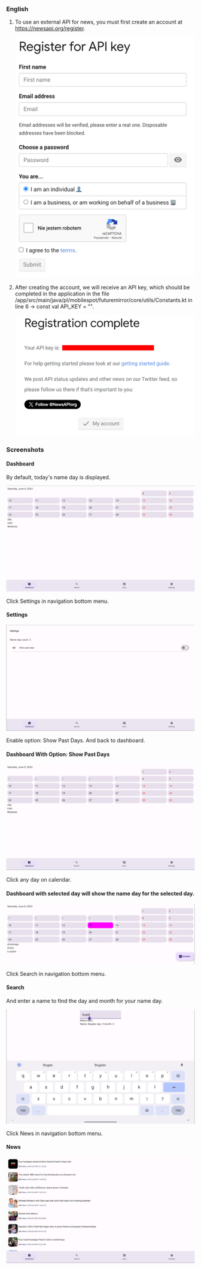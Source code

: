 ### English

1. To use an external API for news, you must first create an account at https://newsapi.org/register.

   ![RegisterApiKey.png](../screenshots/RegisterApiKey.png)

2. After creating the account, we will receive an API key, which should be completed in the application in the file /app/src/main/java/pl/mobilespot/futuremirror/core/utils/Constants.kt in line 6 -> const val API_KEY = "".

   ![RegisterResult.png](../screenshots/RegisterResult.png)

### Screenshots

#### Dashboard

By default, today's name day is displayed.

![Dashboard.png](../screenshots/Dashboard.png)

Click Settings in navigation bottom menu.

#### Settings

![Settings.png](../screenshots/Settings.png)

Enable option: Show Past Days.
And back to dashboard.

#### Dashboard With Option: Show Past Days

![DashboardWithShowPastDays.png](../screenshots/DashboardWithShowPastDays.png)

Click any day on calendar.

#### Dashboard with selected day will show the name day for the selected day. 



![DashboardWithSelectedDay.png](../screenshots/DashboardWithSelectedDay.png)

Click Search in navigation bottom menu.

#### Search

And enter a name to find the day and month for your name day.

![Search.png](../screenshots/Search.png)

Click News in navigation bottom menu.

#### News

![News.png](../screenshots/News.png)
